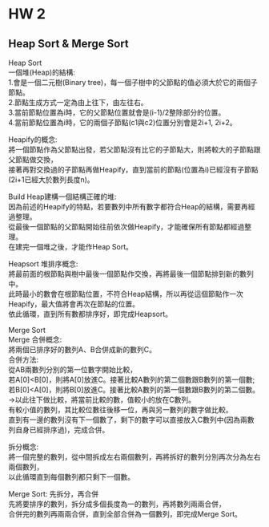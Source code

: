 HW 2
====
Heap Sort & Merge Sort
----

Heap Sort  
一個堆(Heap)的結構:  
1.會是一個二元樹(Binary tree)，每一個子樹中的父節點的值必須大於它的兩個子節點。  
2.節點生成方式一定為由上往下，由左往右。  
3.當前節點位置為i時，它的父節點位置就會是(i-1)/2整除部分的位置。  
4.當前節點位置為i時，它的兩個子節點(c1與c2)位置分別會是2i+1, 2i+2。  
  
Heapify的概念:  
將一個節點作為父節點出發，若父節點沒有比它的子節點大，則將較大的子節點跟父節點做交換，  
接著再對交換過的子節點再做Heapify，直到當前的節點(位置為i)已經沒有子節點(2i+1已經大於數列長度n)。  
   
Build Heap建構一個結構正確的堆:  
因為前述的Heapify的特點，若要數列中所有數字都符合Heap的結構，需要再經過整理。  
從最後一個節點的父節點開始往前依次做Heapify，才能確保所有節點都經過整理。    
在建完一個堆之後，才能作Heap Sort。  
  
Heapsort 堆排序概念:  
將最前面的根節點與樹中最後一個節點作交換，再將最後一個節點排到新的數列中。   
此時最小的數會在根節點位置，不符合Heap結構，所以再從這個節點作一次Heapify，最大值將會再次在節點的位置。  
依此循環，直到所有數都排序好，即完成Heapsort。  
  
Merge Sort  
Merge 合併概念:  
將兩個已排序好的數列A、B合併成新的數列C。  
合併方法:  
從AB兩數列分別的第一位數字開始比較，  
若A[0]<B[0]，則將A[0]放進C。接著比較A數列的第二個數跟B數列的第一個數;  
若B[0]<A[0]，則將B[0]放進C。接著比較A數列的第一個數跟B數列的第二個數。  
->以此往下做比較，將當前比較的數，值較小的放在C數列。  
有較小值的數列，其比較位數往後移一位，再與另一數列的數字做比較。  
直到有一邊的數列沒有下一個數了，剩下的數字可以直接放入C數列中(因為兩數列自身已經排序過)，完成合併。  
  
拆分概念:  
將一個完整的數列，從中間拆成左右兩個數列，再將拆好的數列分別再次分為左右兩個數列，  
以此循環直到每個數列都只剩下一個數。  
  
Merge Sort: 先拆分，再合併  
先將要排序的數列，拆分成多個長度為一的數列，再將數列兩兩合併，  
合併完的數列再兩兩合併，直到全部合併為一個數列，即完成Merge Sort。  
